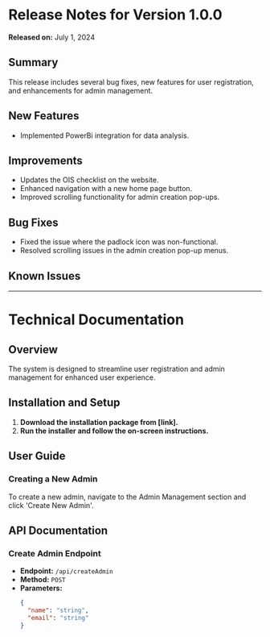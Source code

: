 # Release Notes for Version 1.0.0

**Released on:** July 1, 2024

## Summary
This release includes several bug fixes, new features for user registration, and enhancements for admin management.

## New Features
- Implemented PowerBi integration for data analysis.

## Improvements
- Updates the OIS checklist on the website.
- Enhanced navigation with a new home page button.
- Improved scrolling functionality for admin creation pop-ups.

## Bug Fixes
- Fixed the issue where the padlock icon was non-functional.
- Resolved scrolling issues in the admin creation pop-up menus.

## Known Issues

---

# Technical Documentation

## Overview
The system is designed to streamline user registration and admin management for enhanced user experience.

## Installation and Setup

1. **Download the installation package from [link].**
2. **Run the installer and follow the on-screen instructions.**

## User Guide

### Creating a New Admin
To create a new admin, navigate to the Admin Management section and click 'Create New Admin'.

## API Documentation

### Create Admin Endpoint
- **Endpoint:** `/api/createAdmin`
- **Method:** `POST`
- **Parameters:**
  ```json
  {
    "name": "string",
    "email": "string"
  }
